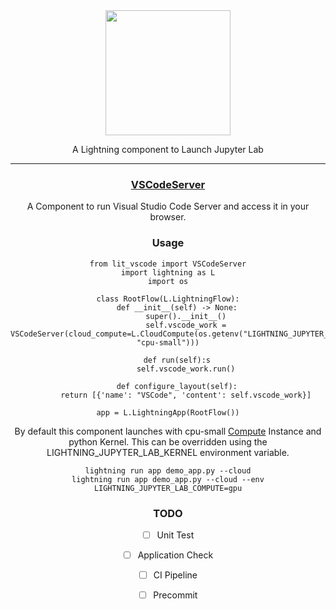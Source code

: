 <div align="center">
<img src="https://res.cloudinary.com/canonical/image/fetch/f_auto,q_auto,fl_sanitize,c_fill,w_1440/https://ubuntu.com/wp-content/uploads/c9f4/visualstudio_code-card.png" width="200px">

A Lightning component to Launch Jupyter Lab
______________________________________________________________________

### [VSCodeServer](https://github.com/coder/code-server)

A Component to run Visual Studio Code Server and access it in your browser.

### Usage


```
from lit_vscode import VSCodeServer
import lightning as L
import os

class RootFlow(L.LightningFlow):
    def __init__(self) -> None:
        super().__init__()
        self.vscode_work = VSCodeServer(cloud_compute=L.CloudCompute(os.getenv("LIGHTNING_JUPYTER_LAB_COMPUTE", "cpu-small")))

    def run(self):s
        self.vscode_work.run()
    
    def configure_layout(self):
        return [{'name': "VSCode", 'content': self.vscode_work}]

app = L.LightningApp(RootFlow())
```

By default this component launches with cpu-small [Compute](https://lightning.ai/lightning-docs/core_api/lightning_work/compute.html) Instance and python Kernel. This can be overridden using the LIGHTNING_JUPYTER_LAB_KERNEL environment variable.

```
lightning run app demo_app.py --cloud
lightning run app demo_app.py --cloud --env LIGHTNING_JUPYTER_LAB_COMPUTE=gpu
```

### TODO
- [ ] Unit Test
- [ ] Application Check
- [ ] CI Pipeline
- [ ] Precommit

